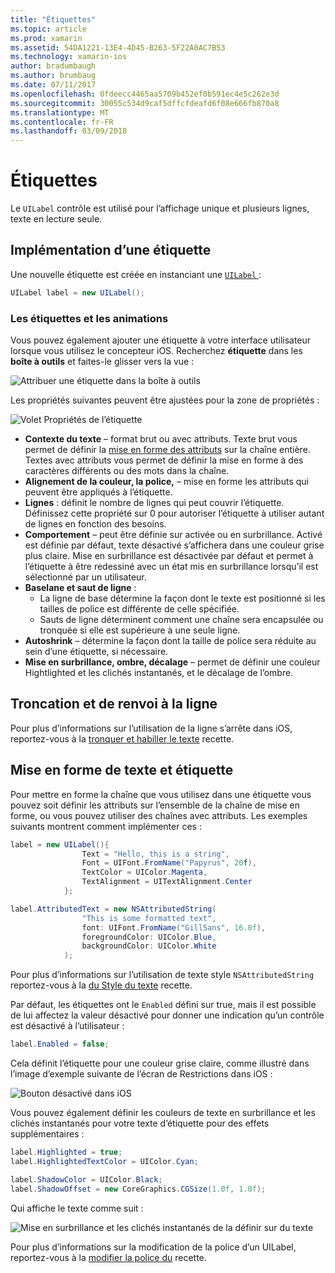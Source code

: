 ```yaml
---
title: "Étiquettes"
ms.topic: article
ms.prod: xamarin
ms.assetid: 54DA1221-13E4-4D45-B263-5F22A0AC7B53
ms.technology: xamarin-ios
author: bradumbaugh
ms.author: brumbaug
ms.date: 07/11/2017
ms.openlocfilehash: 0fdeecc4465aa5709b452ef0b591ec4e5c262e3d
ms.sourcegitcommit: 30055c534d9caf5dffcfdeafd6f08e666fb870a8
ms.translationtype: MT
ms.contentlocale: fr-FR
ms.lasthandoff: 03/09/2018
---
```

# <a name="labels"></a>Étiquettes

Le `UILabel` contrôle est utilisé pour l’affichage unique et plusieurs lignes, texte en lecture seule. 

## <a name="implementing-a-label"></a>Implémentation d’une étiquette

Une nouvelle étiquette est créée en instanciant une [ `UILabel` ](https://developer.xamarin.com/api/type/UIKit.UILabel/):

```csharp
UILabel label = new UILabel();
```

### <a name="labels-and-storyboards"></a>Les étiquettes et les animations

Vous pouvez également ajouter une étiquette à votre interface utilisateur lorsque vous utilisez le concepteur iOS. Recherchez **étiquette** dans les **boîte à outils** et faites-le glisser vers la vue :

![Attribuer une étiquette dans la boîte à outils](labels-images/image3.png)

Les propriétés suivantes peuvent être ajustées pour la zone de propriétés :

![Volet Propriétés de l’étiquette](labels-images/image2.png)

- **Contexte du texte** – format brut ou avec attributs. Texte brut vous permet de définir la [mise en forme des attributs](#Formatting_Text_and_Label) sur la chaîne entière. Textes avec attributs vous permet de définir la mise en forme à des caractères différents ou des mots dans la chaîne.
- **Alignement de la couleur, la police,** – mise en forme les attributs qui peuvent être appliqués à l’étiquette.
- **Lignes** : définit le nombre de lignes qui peut couvrir l’étiquette. Définissez cette propriété sur 0 pour autoriser l’étiquette à utiliser autant de lignes en fonction des besoins.
- **Comportement** – peut être définie sur activée ou en surbrillance. Activé est définie par défaut, texte désactivé s’affichera dans une couleur grise plus claire. Mise en surbrillance est désactivée par défaut et permet à l’étiquette à être redessiné avec un état mis en surbrillance lorsqu’il est sélectionné par un utilisateur.
- **Baselane et saut de ligne** : 
    - La ligne de base détermine la façon dont le texte est positionné si les tailles de police est différente de celle spécifiée.
    - Sauts de ligne déterminent comment une chaîne sera encapsulée ou tronquée si elle est supérieure à une seule ligne.
- **Autoshrink** – détermine la façon dont la taille de police sera réduite au sein d’une étiquette, si nécessaire.
- **Mise en surbrillance, ombre, décalage** – permet de définir une couleur Hightlighted et les clichés instantanés, et le décalage de l’ombre.

## <a name="truncating-and-wrapping"></a>Troncation et de renvoi à la ligne

Pour plus d’informations sur l’utilisation de la ligne s’arrête dans iOS, reportez-vous à la [tronquer et habiller le texte](https://developer.xamarin.com/recipes/ios/standard_controls/labels/uilabel-truncate-wrap-text/) recette.

<a name="Formatting_Text_and_Label"/>

## <a name="formatting-text-and-label"></a>Mise en forme de texte et étiquette

Pour mettre en forme la chaîne que vous utilisez dans une étiquette vous pouvez soit définir les attributs sur l’ensemble de la chaîne de mise en forme, ou vous pouvez utiliser des chaînes avec attributs. Les exemples suivants montrent comment implémenter ces :

```csharp
label = new UILabel(){
                Text = "Hello, this is a string",
                Font = UIFont.FromName("Papyrus", 20f),
                TextColor = UIColor.Magenta,
                TextAlignment = UITextAlignment.Center
            };
```

```csharp
label.AttributedText = new NSAttributedString(
                "This is some formatted text",
                font: UIFont.FromName("GillSans", 16.0f),
                foregroundColor: UIColor.Blue,
                backgroundColor: UIColor.White
            );
```

Pour plus d’informations sur l’utilisation de texte style `NSAttributedString` reportez-vous à la [du Style du texte](https://developer.xamarin.com/recipes/ios/standard_controls/text_field/style_text/) recette.

Par défaut, les étiquettes ont le `Enabled` défini sur true, mais il est possible de lui affectez la valeur désactivé pour donner une indication qu’un contrôle est désactivé à l’utilisateur :

```csharp
label.Enabled = false;
```

Cela définit l’étiquette pour une couleur grise claire, comme illustré dans l’image d’exemple suivante de l’écran de Restrictions dans iOS :

![Bouton désactivé dans iOS](labels-images/image1.png)

Vous pouvez également définir les couleurs de texte en surbrillance et les clichés instantanés pour votre texte d’étiquette pour des effets supplémentaires :

```csharp
label.Highlighted = true;
label.HighlightedTextColor = UIColor.Cyan;

label.ShadowColor = UIColor.Black;
label.ShadowOffset = new CoreGraphics.CGSize(1.0f, 1.0f);
```

Qui affiche le texte comme suit :

![Mise en surbrillance et les clichés instantanés de la définir sur du texte](labels-images/image4.png)

Pour plus d’informations sur la modification de la police d’un UILabel, reportez-vous à la [modifier la police du](https://developer.xamarin.com/recipes/ios/standard_controls/labels/change_the_font/) recette.






